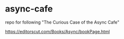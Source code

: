 # async-cafe
repo for following "The Curious Case of the Async Cafe"

https://editorscut.com/Books/Async/bookPage.html